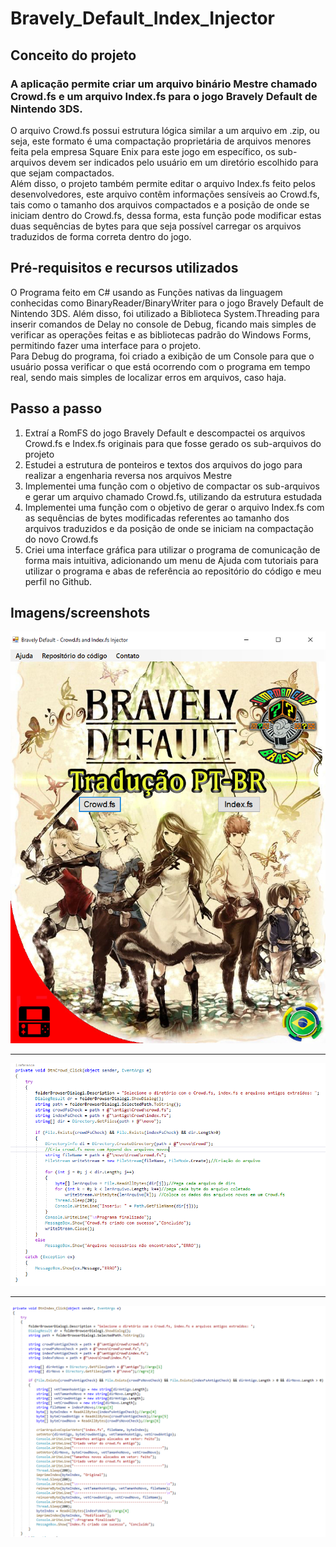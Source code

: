 # Bravely_Default_Index_Injector

## Conceito do projeto
### A aplicação permite criar um arquivo binário Mestre chamado Crowd.fs e um arquivo Index.fs para o jogo Bravely Default de Nintendo 3DS.
O arquivo Crowd.fs possui estrutura lógica similar a um arquivo em .zip, ou seja, este formato é uma compactação proprietária de arquivos menores feita pela empresa Square Enix para este jogo em específico, os sub-arquivos devem ser indicados pelo usuário em um diretório escolhido para que sejam compactados.<br/>
Além disso, o projeto também permite editar o arquivo Index.fs feito pelos desenvolvedores, este arquivo contêm informações sensíveis ao Crowd.fs, tais como o tamanho dos arquivos compactados e a posição de onde se iniciam dentro do Crowd.fs, dessa forma, esta função pode modificar estas duas sequências de bytes para que seja possível carregar os arquivos traduzidos de forma correta dentro do jogo.

## Pré-requisitos e recursos utilizados
O Programa feito em C# usando as Funções nativas da linguagem conhecidas como BinaryReader/BinaryWriter para o jogo Bravely Default de Nintendo 3DS. Além disso, foi utilizado a Biblioteca System.Threading para inserir comandos de Delay no console de Debug, ficando mais simples de verificar as operações feitas e as bibliotecas padrão do Windows Forms, permitindo fazer uma interface para o projeto.<br>
Para Debug do programa, foi criado a exibição de um Console para que o usuário possa verificar o que está ocorrendo com o programa em tempo real, sendo mais simples de localizar erros em arquivos, caso haja.
  
## Passo a passo

1. Extraí a RomFS do jogo Bravely Default e descompactei os arquivos Crowd.fs e Index.fs originais para que fosse gerado os sub-arquivos do projeto
2. Estudei a estrutura de ponteiros e textos dos arquivos do jogo para realizar a engenharia reversa nos arquivos Mestre
3. Implementei uma função com o objetivo de compactar os sub-arquivos e gerar um arquivo chamado Crowd.fs, utilizando da estrutura estudada
4. Implementei uma função com o objetivo de gerar o arquivo Index.fs com as sequências de bytes modificadas referentes ao tamanho dos arquivos traduzidos e da posição de onde se iniciam na compactação do novo Crowd.fs 
4. Criei uma interface gráfica para utilizar o programa de comunicação de forma mais intuitiva, adicionando um menu de Ajuda com tutoriais para utilizar o programa e abas de referência ao repositório do código e meu perfil no Github.

## Imagens/screenshots

![Imagem](https://github.com/MrVtR/Bravely_Default_Index_Injector/blob/master/Imagens/Interface.PNG)

---
![Imagem](https://github.com/MrVtR/Bravely_Default_Index_Injector/blob/master/Imagens/CrowdFunction.PNG)

---

![Imagem](https://github.com/MrVtR/Bravely_Default_Index_Injector/blob/master/Imagens/IndexFunction.PNG)
